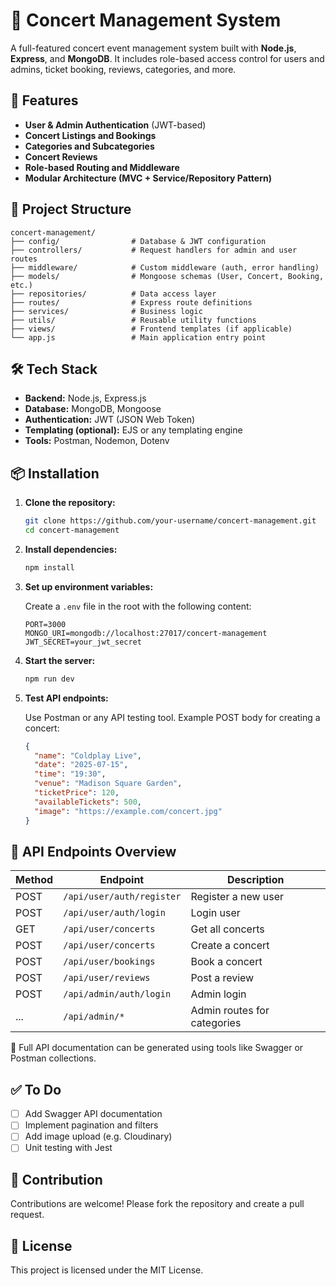 # 🎵 Concert Management System

A full-featured concert event management system built with **Node.js**, **Express**, and **MongoDB**. It includes role-based access control for users and admins, ticket booking, reviews, categories, and more.

## 🚀 Features

- **User & Admin Authentication** (JWT-based)
- **Concert Listings and Bookings**
- **Categories and Subcategories**
- **Concert Reviews**
- **Role-based Routing and Middleware**
- **Modular Architecture (MVC + Service/Repository Pattern)**

## 📁 Project Structure

```
concert-management/
├── config/                # Database & JWT configuration
├── controllers/           # Request handlers for admin and user routes
├── middleware/            # Custom middleware (auth, error handling)
├── models/                # Mongoose schemas (User, Concert, Booking, etc.)
├── repositories/          # Data access layer
├── routes/                # Express route definitions
├── services/              # Business logic
├── utils/                 # Reusable utility functions
├── views/                 # Frontend templates (if applicable)
└── app.js                 # Main application entry point
```

## 🛠️ Tech Stack

- **Backend:** Node.js, Express.js
- **Database:** MongoDB, Mongoose
- **Authentication:** JWT (JSON Web Token)
- **Templating (optional):** EJS or any templating engine
- **Tools:** Postman, Nodemon, Dotenv

## 📦 Installation

1. **Clone the repository:**

   ```bash
   git clone https://github.com/your-username/concert-management.git
   cd concert-management
   ```

2. **Install dependencies:**

   ```bash
   npm install
   ```

3. **Set up environment variables:**

   Create a `.env` file in the root with the following content:

   ```env
   PORT=3000
   MONGO_URI=mongodb://localhost:27017/concert-management
   JWT_SECRET=your_jwt_secret
   ```

4. **Start the server:**

   ```bash
   npm run dev
   ```

5. **Test API endpoints:**

   Use Postman or any API testing tool. Example POST body for creating a concert:

   ```json
   {
     "name": "Coldplay Live",
     "date": "2025-07-15",
     "time": "19:30",
     "venue": "Madison Square Garden",
     "ticketPrice": 120,
     "availableTickets": 500,
     "image": "https://example.com/concert.jpg"
   }
   ```

## 📌 API Endpoints Overview

| Method | Endpoint                    | Description                    |
|--------|-----------------------------|--------------------------------|
| POST   | `/api/user/auth/register`   | Register a new user            |
| POST   | `/api/user/auth/login`      | Login user                     |
| GET    | `/api/user/concerts`        | Get all concerts               |
| POST   | `/api/user/concerts`        | Create a concert               |
| POST   | `/api/user/bookings`        | Book a concert                 |
| POST   | `/api/user/reviews`         | Post a review                  |
| POST   | `/api/admin/auth/login`     | Admin login                    |
| ...    | `/api/admin/*`              | Admin routes for categories    |

📖 Full API documentation can be generated using tools like Swagger or Postman collections.

## ✅ To Do

- [ ] Add Swagger API documentation
- [ ] Implement pagination and filters
- [ ] Add image upload (e.g. Cloudinary)
- [ ] Unit testing with Jest

## 🤝 Contribution

Contributions are welcome! Please fork the repository and create a pull request.

## 📝 License

This project is licensed under the MIT License.
